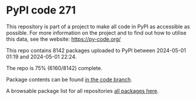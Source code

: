 # PyPI code 271

This repository is part of a project to make all code in PyPI as accessible as possible. For more information 
on the project and to find out how to utilise this data, see the website: https://py-code.org/

This repo contains 8142 packages uploaded to PyPI between 
2024-05-01 01:19 and 2024-05-01 22:24.

The repo is 75% (6160/8142) complete.

Package contents can be found [in the code branch](https://github.com/pypi-data/pypi-mirror-271/tree/code/packages).

A browsable package list for all repositories [all packages here](https://py-code.org/repositories/pypi-mirror-271).


